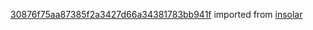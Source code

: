[30876f75aa87385f2a3427d66a34381783bb941f](https://github.com/insolar/insolar/commit/30876f75aa87385f2a3427d66a34381783bb941f) imported from [insolar](https://github.com/insolar/insolar)
